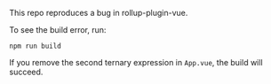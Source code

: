 This repo reproduces a bug in rollup-plugin-vue.

To see the build error, run:
```
npm run build
```

If  you remove the second ternary expression in `App.vue`, the build will succeed.
